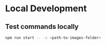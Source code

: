 # Local Development

## Test commands locally

```sh
npm run start -- -c <path-to-images-folder>
```
